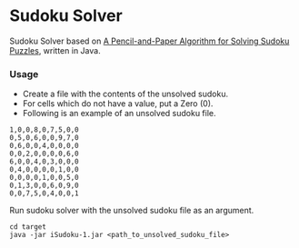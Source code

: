 # Sudoku Solver

Sudoku Solver based on [A Pencil-and-Paper
Algorithm for Solving Sudoku Puzzles](http://www.ams.org/notices/200904/tx090400460p.pdf), written in Java.

### Usage

* Create a file with the contents of the unsolved sudoku.
* For cells which do not have a value, put a Zero (0).
* Following is an example of an unsolved sudoku file.
``` 
1,0,0,8,0,7,5,0,0
0,5,0,6,0,0,9,7,0
0,6,0,0,4,0,0,0,0
0,0,2,0,0,0,0,6,0
6,0,0,4,0,3,0,0,0
0,4,0,0,0,0,1,0,0
0,0,0,0,1,0,0,5,0
0,1,3,0,0,6,0,9,0
0,0,7,5,0,4,0,0,1 
```

Run sudoku solver with the unsolved sudoku file as an argument.
```
cd target
java -jar iSudoku-1.jar <path_to_unsolved_sudoku_file>
```